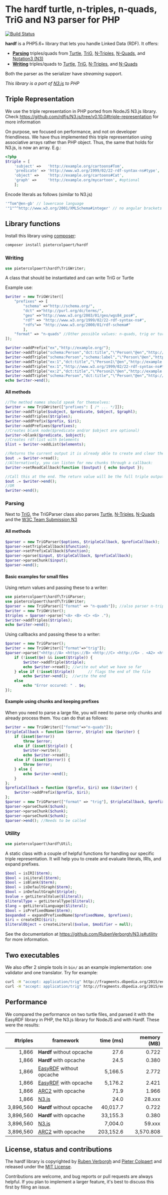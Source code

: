 # The hardf turtle, n-triples, n-quads, TriG and N3 parser for PHP
[![Build Status](https://travis-ci.org/pietercolpaert/hardf.svg?branch=master)](https://travis-ci.org/pietercolpaert/hardf)

**hardf** is a PHP5.6+ library that lets you handle Linked Data (RDF). It offers:
 - [**Parsing**](#parsing) triples/quads from [Turtle](http://www.w3.org/TR/turtle/), [TriG](http://www.w3.org/TR/trig/), [N-Triples](http://www.w3.org/TR/n-triples/), [N-Quads](http://www.w3.org/TR/n-quads/), and [Notation3 (N3)](https://www.w3.org/TeamSubmission/n3/)
 - [**Writing**](#writing) triples/quads to [Turtle](http://www.w3.org/TR/turtle/), [TriG](http://www.w3.org/TR/trig/), [N-Triples](http://www.w3.org/TR/n-triples/), and [N-Quads](http://www.w3.org/TR/n-quads/)

Both the parser as the serializer have _streaming_ support.

_This library is a port of [N3.js](https://github.com/rdfjs/N3.js/tree/v0.10.0) to PHP_

## Triple Representation

We use the triple representation in  PHP ported from NodeJS N3.js library. Check https://github.com/rdfjs/N3.js/tree/v0.10.0#triple-representation for more information

On purpose, we focused on performance, and not on developer friendliness.
We have thus implemented this triple representation using associative arrays rather than PHP object. Thus, the same that holds for N3.js, is now an array. E.g.:

```php
<?php
$triple = [
    'subject' =>   'http://example.org/cartoons#Tom',
    'predicate' => 'http://www.w3.org/1999/02/22-rdf-syntax-ns#type',
    'object' =>    'http://example.org/cartoons#Cat',
    'graph' =>     'http://example.org/mycartoon', #optional
    ];
```

Encode literals as follows (similar to N3.js)

```php
'"Tom"@en-gb' // lowercase language
'"1"^^http://www.w3.org/2001/XMLSchema#integer' // no angular brackets <>
```

## Library functions

Install this library using [composer](http://getcomposer.org):

```bash
composer install pietercolpaert/hardf
```

### Writing
```php
use pietercolpaert\hardf\TriGWriter;
```

A class that should be instantiated and can write TriG or Turtle

Example use:
```php
$writer = new TriGWriter([
    "prefixes" => [
        "schema" =>"http://schema.org/",
        "dct" =>"http://purl.org/dc/terms/",
        "geo" =>"http://www.w3.org/2003/01/geo/wgs84_pos#",
        "rdf" => "http://www.w3.org/1999/02/22-rdf-syntax-ns#",
        "rdfs"=> "http://www.w3.org/2000/01/rdf-schema#"
        ],
    "format" => "n-quads" //Other possible values: n-quads, trig or turtle
]);

$writer->addPrefix("ex","http://example.org/");
$writer->addTriple("schema:Person","dct:title","\"Person\"@en","http://example.org/#test");
$writer->addTriple("schema:Person","schema:label","\"Person\"@en","http://example.org/#test");
$writer->addTriple("ex:1","dct:title","\"Person1\"@en","http://example.org/#test");
$writer->addTriple("ex:1","http://www.w3.org/1999/02/22-rdf-syntax-ns#type","schema:Person","http://example.org/#test");
$writer->addTriple("ex:2","dct:title","\"Person2\"@en","http://example.org/#test");
$writer->addTriple("schema:Person","dct:title","\"Person\"@en","http://example.org/#test2");
echo $writer->end();
```

#### All methods
```php
//The method names should speak for themselves:
$writer = new TriGWriter(["prefixes": [ /* ... */]]);
$writer->addTriple($subject, $predicate, $object, $graphl);
$writer->addTriples($triples);
$writer->addPrefix($prefix, $iri);
$writer->addPrefixes($prefixes);
//Creates blank node($predicate and/or $object are optional)
$writer->blank($predicate, $object);
//Creates rdf:list with $elements
$list = $writer->addList($elements);

//Returns the current output it is already able to create and clear the internal memory use (useful for streaming)
$out .= $writer->read();
//Alternatively, you can listen for new chunks through a callback:
$writer->setReadCallback(function ($output) { echo $output });

//Call this at the end. The return value will be the full triple output, or the rest of the output such as closing dots and brackets, unless a callback was set.
$out .= $writer->end();
//OR
$writer->end();
```

### Parsing

Next to [TriG](https://www.w3.org/TR/trig/), the TriGParser class also parses [Turtle](https://www.w3.org/TR/turtle/), [N-Triples](https://www.w3.org/TR/n-triples/), [N-Quads](https://www.w3.org/TR/n-quads/) and the [W3C Team Submission N3](https://www.w3.org/TeamSubmission/n3/)

#### All methods

```php
$parser = new TriGParser($options, $tripleCallback, $prefixCallback);
$parser->setTripleCallback($function);
$parser->setPrefixCallback($function);
$parser->parse($input, $tripleCallback, $prefixCallback);
$parser->parseChunk($input);
$parser->end();
```

#### Basic examples for small files

Using return values and passing these to a writer:
```php
use pietercolpaert\hardf\TriGParser;
use pietercolpaert\hardf\TriGWriter;
$parser = new TriGParser(["format" => "n-quads"]); //also parser n-triples, n3, turtle and trig. Format is optional
$writer = new TriGWriter();
$triples = $parser->parse("<A> <B> <C> <G> .");
$writer->addTriples($triples);
echo $writer->end();
```

Using callbacks and passing these to a writer:
```php
$parser = new TriGParser();
$writer = new TriGWriter(["format"=>"trig"]);
$parser->parse("<http://A> <https://B> <http://C> <http://G> . <A2> <https://B2> <http://C2> <http://G3> .", function ($e, $triple) use ($writer) {
    if (!isset($e) && isset($triple)) {
        $writer->addTriple($triple);
        echo $writer->read(); //write out what we have so far
    } else if (!isset($triple))      // flags the end of the file
        echo $writer->end();  //write the end
    else
        echo "Error occured: " . $e;
});
```

#### Example using chunks and keeping prefixes

When you need to parse a large file, you will need to parse only chunks and already process them. You can do that as follows:

```php
$writer = new TriGWriter(["format"=>"n-quads"]);
$tripleCallback = function ($error, $triple) use ($writer) {
    if (isset($error))
        throw $error;
    else if (isset($triple)) {
        $writer->write();
        echo $writer->read();
    else if (isset($error)) {
        throw $error;
    } else {
        echo $writer->end();
    }
};
$prefixCallback = function ($prefix, $iri) use (&$writer) {
    $writer->addPrefix($prefix, $iri);
};
$parser = new TriGParser(["format" => "trig"], $tripleCallback, $prefixCallback);
$parser->parseChunk($chunk);
$parser->parseChunk($chunk);
$parser->parseChunk($chunk);
$parser->end(); //Needs to be called
```

### Utility
```php
use pietercolpaert\hardf\Util;
```

A static class with a couple of helpful functions for handling our specific triple representation. It will help you to create and evaluate literals, IRIs, and expand prefixes.

```php
$bool = isIRI($term);
$bool = isLiteral($term);
$bool = isBlank($term);
$bool = isDefaultGraph($term);
$bool = inDefaultGraph($triple);
$value = getLiteralValue($literal);
$literalType = getLiteralType($literal);
$lang = getLiteralLanguage($literal);
$bool = isPrefixedName($term);
$expanded = expandPrefixedName($prefixedName, $prefixes);
$iri = createIRI($iri);
$literalObject = createLiteral($value, $modifier = null);
```

See the documentation at https://github.com/RubenVerborgh/N3.js#utility for more information.

## Two executables

We also offer 2 simple tools in `bin/` as an example implementation: one validator and one translator. Try for example:
```bash
curl -H "accept: application/trig" http://fragments.dbpedia.org/2015/en | php bin/validator.php trig
curl -H "accept: application/trig" http://fragments.dbpedia.org/2015/en | php bin/convert.php trig n-triples
```

## Performance

We compared the performance on two turtle files, and parsed it with the EasyRDF library in PHP, the N3.js library for NodeJS and with Hardf. These were the results:

| #triples | framework               | time (ms) | memory (MB) |
|----------:|-------------------------|------:|--------:|
|1,866    | __Hardf__ without opcache |  27.6   |   0.722     |
|1,866    | __Hardf__ with opcache    |   24.5   |    0.380    |
|1,866    | [EasyRDF](https://github.com/njh/easyrdf) without opcache |   5,166.5   |    2.772   |
|1,866    | [EasyRDF](https://github.com/njh/easyrdf) with opcache    |  5,176.2    |  2.421     |
|1,866    | [ARC2](https://github.com/semsol/arc2) with opcache | 71.9 | 1.966 |
| 1,866  |   [N3.js](https://github.com/RubenVerborgh/N3.js) |  24.0    |  28.xxx  |
| 3,896,560  |   __Hardf__ without opcache |  40,017.7    |  0.722   |
| 3,896,560  |   __Hardf__ with opcache |    33,155.3  |    0.380   |
| 3,896,560  |   [N3.js](https://github.com/RubenVerborgh/N3.js) |  7,004.0    |  59.xxx    |
| 3,896,560  |  [ARC2](https://github.com/semsol/arc2) with opcache | 203,152.6 | 3,570.808  |

## License, status and contributions
The hardf library is copyrighted by [Ruben Verborgh](http://ruben.verborgh.org/) and [Pieter Colpaert](https://pietercolpaert.be)
and released under the [MIT License](https://github.com/pietercolpaert/hardf/blob/master/LICENSE).

Contributions are welcome, and bug reports or pull requests are always helpful.
If you plan to implement a larger feature, it's best to discuss this first by filing an issue.
